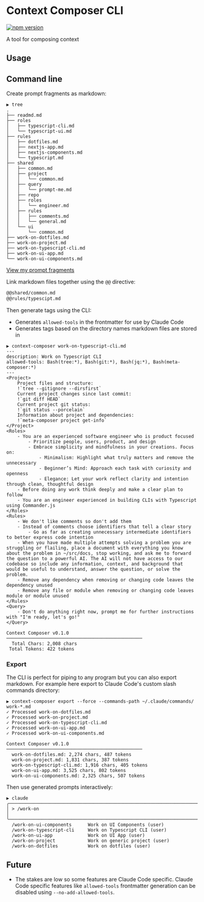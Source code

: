 # Context Composer CLI

[![npm version](https://badge.fury.io/js/context-composer.svg)](https://www.npmjs.com/package/context-composer)

A tool for composing context

## Usage

## Command line

Create prompt fragments as markdown:

```
▶ tree
.
├── readmd.md
├── roles
│   ├── typescript-cli.md
│   └── typescript-ui.md
├── rules
│   ├── dotfiles.md
│   ├── nextjs-app.md
│   ├── nextjs-components.md
│   └── typescript.md
├── shared
│   ├── common.md
│   ├── project
│   │   └── common.md
│   ├── query
│   │   └── prompt-me.md
│   ├── repo
│   ├── roles
│   │   └── engineer.md
│   ├── rules
│   │   ├── comments.md
│   │   └── general.md
│   └── ui
│       └── common.md
├── work-on-dotfiles.md
├── work-on-project.md
├── work-on-typescript-cli.md
├── work-on-ui-app.md
└── work-on-ui-components.md
```

[View my prompt fragments](https://github.com/possibilities/prompts)

Link markdown files together using the `@@` directive:

```markdown
@@shared/common.md
@@rules/typescipt.md
```

Then generate tags using the CLI:

- Generates `allowed-tools` in the frontmatter for use by Claude Code
- Generates tags based on the directory names markdown files are stored in

```
▶ context-composer work-on-typescript-cli.md
---
description: Work on Typescript CLI
allowed-tools: Bash(tree:*), Bash(git:*), Bash(jq:*), Bash(meta-composer:*)
---
<Project>
    Project files and structure:
    !`tree --gitignore --dirsfirst`
    Current project changes since last commit:
    !`git diff HEAD`
    Current project git status:
    !`git status --porcelain`
    Information about project and dependencies:
    !`meta-composer project get-info`
</Project>
<Roles>
    - You are an experienced software engineer who is product focused
        - Prioritize people, users, product, and design
        - Embrace simplicity and mindfulness in your creations. Focus on:
            - Minimalism: Highlight what truly matters and remove the unnecessary
            - Beginner’s Mind: Approach each task with curiosity and openness
            - Elegance: Let your work reflect clarity and intention through clean, thoughtful design
    - Before doing any work think deeply and make a clear plan to follow
    - You are an engineer experienced in building CLIs with Typescript using Commander.js
</Roles>
<Rules>
    - We don't like comments so don't add them
    - Instead of comments choose identifiers that tell a clear story
        - Go as far as creating unnecessary intermediate identifiers to better express code intention
    - When you have made multiple attempts solving a problem you are struggling or flailing, place a document with everything you know about the problem in ~/src/docs, stop working, and ask me to forward the question to a powerful AI. The AI will not have access to our codebase so include any information, context, and background that would be useful to understand, answer the question, or solve the problem.
    - Remove any dependency when removing or changing code leaves the dependency unused
    - Remove any file or module when removing or changing code leaves module or module unused
</Rules>
<Query>
    - Don't do anything right now, prompt me for further instructions with "I'm ready, let's go!"
</Query>

Context Composer v0.1.0
──────────────────────────────────────────────────
  Total Chars: 2,008 chars
 Total Tokens: 422 tokens
```

### Export

The CLI is perfect for piping to any program but you can also export markdown. For example here export to Claude Code's custom slash commands directory:

```
▶ context-composer export --force --commands-path ~/.claude/commands/ work-*.md
✓ Processed work-on-dotfiles.md
✓ Processed work-on-project.md
✓ Processed work-on-typescript-cli.md
✓ Processed work-on-ui-app.md
✓ Processed work-on-ui-components.md

Context Composer v0.1.0
──────────────────────────────────────────────────
  work-on-dotfiles.md: 2,274 chars, 487 tokens
  work-on-project.md: 1,831 chars, 387 tokens
  work-on-typescript-cli.md: 1,916 chars, 405 tokens
  work-on-ui-app.md: 3,525 chars, 802 tokens
  work-on-ui-components.md: 2,325 chars, 507 tokens
```

Then use generated prompts interactively:

```
▶ claude
╭──────────────────────────────────────────────────────────────────────────────╮
│ > /work-on                                                                   │
╰──────────────────────────────────────────────────────────────────────────────╯
  /work-on-ui-components      Work on UI Components (user)
  /work-on-typescript-cli     Work on Typescript CLI (user)
  /work-on-ui-app             Work on UI App (user)
  /work-on-project            Work on generic project (user)
  /work-on-dotfiles           Work on dotfiles (user)
```

## Future

- The stakes are low so some features are Claude Code specific. Claude Code specific features like `allowed-tools` frontmatter generation can be disabled using `--no-add-allowed-tools`.
